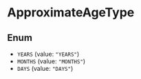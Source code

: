 # ApproximateAgeType

## Enum

* `YEARS` (value: `"YEARS"`)
* `MONTHS` (value: `"MONTHS"`)
* `DAYS` (value: `"DAYS"`)
